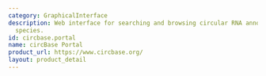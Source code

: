 ```yaml
---
category: GraphicalInterface
description: Web interface for searching and browsing circular RNA annotations across
  species.
id: circbase.portal
name: circBase Portal
product_url: https://www.circbase.org/
layout: product_detail
---
```

